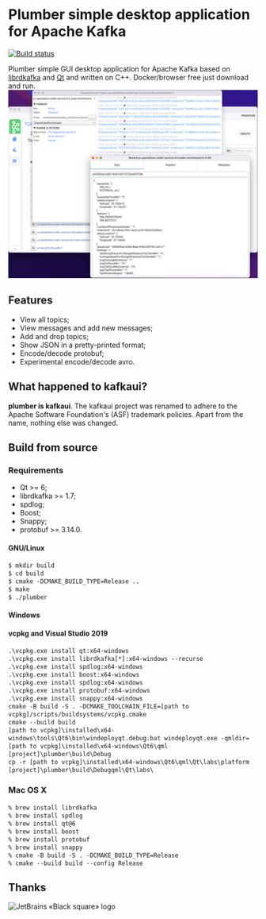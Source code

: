 # Plumber simple desktop application for Apache Kafka
[![Build status](https://ci.appveyor.com/api/projects/status/pac8rdg2cq55fkpj/branch/main?svg=true)](https://ci.appveyor.com/project/RPG-18/plumber/branch/main)

Plumber simple GUI desktop application for Apache Kafka based on [librdkafka](https://github.com/edenhill/librdkafka) and
[Qt](https://www.qt.io/) and written on C++. Docker/browser free just download and run.
![cover](docs/images/cover.png)

## Features

* View all topics;
* View messages and add new messages;
* Add and drop topics;
* Show JSON in a pretty-printed format;
* Encode/decode protobuf;
* Experimental encode/decode avro.

## What happened to kafkaui?

**plumber is kafkaui**. The kafkaui project was renamed to adhere to the Apache Software Foundation's (ASF) trademark policies.
Apart from the name, nothing else was changed.

## Build from source

### Requirements

* Qt >= 6;
* librdkafka >= 1.7;
* spdlog;
* Boost;
* Snappy;
* protobuf >= 3.14.0.

#### GNU/Linux

    $ mkdir build
    $ cd build
    $ cmake -DCMAKE_BUILD_TYPE=Release ..
    $ make
    $ ./plumber


#### Windows

#### vcpkg and Visual Studio 2019

    .\vcpkg.exe install qt:x64-windows
    .\vcpkg.exe install librdkafka[*]:x64-windows --recurse
    .\vcpkg.exe install spdlog:x64-windows
    .\vcpkg.exe install boost:x64-windows
    .\vcpkg.exe install spdlog:x64-windows
    .\vcpkg.exe install protobuf:x64-windows
    .\vcpkg.exe install snappy:x64-windows
    cmake -B build -S . -DCMAKE_TOOLCHAIN_FILE=[path to vcpkg]/scripts/buildsystems/vcpkg.cmake
    cmake --build build
    [path to vcpkg]\installed\x64-windows\tools\Qt6\bin\windeployqt.debug.bat windeployqt.exe -qmldir=[path to vcpkg]\installed\x64-windows\Qt6\qml [project]\plumber\build\Debug
    cp -r [path to vcpkg]\installed\x64-windows\Qt6\qml\Qt\labs\platform [project]\plumber\build\Debugqml\Qt\labs\

### Mac OS X
    
    % brew install librdkafka
    % brew install spdlog
    % brew install qt@6
    % brew install boost
    % brew install protobuf
    % brew install snappy
    % cmake -B build -S . -DCMAKE_BUILD_TYPE=Release
    % cmake --build build --config Release

## Thanks 

![JetBrains «Black square» logo](https://resources.jetbrains.com/storage/products/company/brand/logos/jb_square.svg)